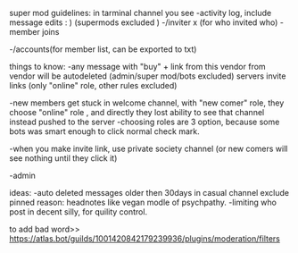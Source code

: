 super mod guidelines:
in tarminal channel you see
-activity log, include message edits  :  ) (supermods excluded ) 
-/inviter x (for who invited who)
-member joins

-/accounts(for member list, can be exported to txt)


things to know:
-any message with 
"buy" + link
from this vendor
from vendor
will be autodeleted (admin/super mod/bots excluded) 
servers invite links (only "online" role, other rules excluded) 

-new members get stuck in welcome channel, with "new comer" role, they choose "online" role , and directly they lost ability to see that channel instead pushed to the server
-choosing roles are 3 option, because some bots was smart enough to click normal check mark.

-when you make invite link, use private society channel (or new comers will see nothing until they click it)


-admin

ideas:
-auto deleted messages older then 30days in casual channel exclude pinned
reason: headnotes like vegan modle of psychpathy.
-limiting who post in decent silly, for quility control.


to add bad word>> https://atlas.bot/guilds/1001420842179239936/plugins/moderation/filters